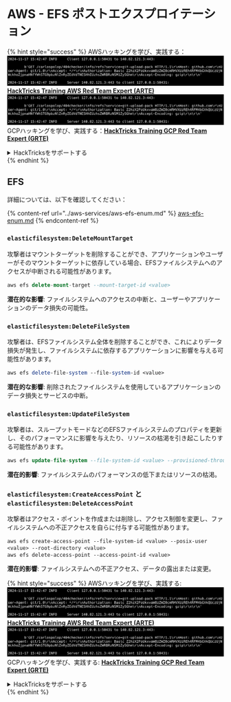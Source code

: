 # AWS - EFS ポストエクスプロイテーション

{% hint style="success" %}
AWSハッキングを学び、実践する：<img src="../../../.gitbook/assets/image (1).png" alt="" data-size="line">[**HackTricks Training AWS Red Team Expert (ARTE)**](https://training.hacktricks.xyz/courses/arte)<img src="../../../.gitbook/assets/image (1).png" alt="" data-size="line">\
GCPハッキングを学び、実践する：<img src="../../../.gitbook/assets/image (2).png" alt="" data-size="line">[**HackTricks Training GCP Red Team Expert (GRTE)**<img src="../../../.gitbook/assets/image (2).png" alt="" data-size="line">](https://training.hacktricks.xyz/courses/grte)

<details>

<summary>HackTricksをサポートする</summary>

* [**サブスクリプションプラン**](https://github.com/sponsors/carlospolop)を確認してください！
* **💬 [**Discordグループ**](https://discord.gg/hRep4RUj7f)または[**Telegramグループ**](https://t.me/peass)に参加するか、**Twitter** 🐦 [**@hacktricks\_live**](https://twitter.com/hacktricks\_live)**をフォローしてください。**
* **ハッキングのトリックを共有するには、[**HackTricks**](https://github.com/carlospolop/hacktricks)および[**HackTricks Cloud**](https://github.com/carlospolop/hacktricks-cloud)のGitHubリポジトリにPRを提出してください。**

</details>
{% endhint %}

## EFS

詳細については、以下を確認してください：

{% content-ref url="../aws-services/aws-efs-enum.md" %}
[aws-efs-enum.md](../aws-services/aws-efs-enum.md)
{% endcontent-ref %}

### `elasticfilesystem:DeleteMountTarget`

攻撃者はマウントターゲットを削除することができ、アプリケーションやユーザーがそのマウントターゲットに依存している場合、EFSファイルシステムへのアクセスが中断される可能性があります。
```sql
aws efs delete-mount-target --mount-target-id <value>
```
**潜在的な影響**: ファイルシステムへのアクセスの中断と、ユーザーやアプリケーションのデータ損失の可能性。

### `elasticfilesystem:DeleteFileSystem`

攻撃者は、EFSファイルシステム全体を削除することができ、これによりデータ損失が発生し、ファイルシステムに依存するアプリケーションに影響を与える可能性があります。
```perl
aws efs delete-file-system --file-system-id <value>
```
**潜在的な影響**: 削除されたファイルシステムを使用しているアプリケーションのデータ損失とサービスの中断。

### `elasticfilesystem:UpdateFileSystem`

攻撃者は、スループットモードなどのEFSファイルシステムのプロパティを更新し、そのパフォーマンスに影響を与えたり、リソースの枯渇を引き起こしたりする可能性があります。
```sql
aws efs update-file-system --file-system-id <value> --provisioned-throughput-in-mibps <value>
```
**潜在的影響**: ファイルシステムのパフォーマンスの低下またはリソースの枯渇。

### `elasticfilesystem:CreateAccessPoint` と `elasticfilesystem:DeleteAccessPoint`

攻撃者はアクセス・ポイントを作成または削除し、アクセス制御を変更し、ファイルシステムへの不正アクセスを自らに付与する可能性があります。
```arduino
aws efs create-access-point --file-system-id <value> --posix-user <value> --root-directory <value>
aws efs delete-access-point --access-point-id <value>
```
**潜在的影響**: ファイルシステムへの不正アクセス、データの露出または変更。

{% hint style="success" %}
AWSハッキングを学び、実践する:<img src="../../../.gitbook/assets/image (1).png" alt="" data-size="line">[**HackTricks Training AWS Red Team Expert (ARTE)**](https://training.hacktricks.xyz/courses/arte)<img src="../../../.gitbook/assets/image (1).png" alt="" data-size="line">\
GCPハッキングを学び、実践する: <img src="../../../.gitbook/assets/image (2).png" alt="" data-size="line">[**HackTricks Training GCP Red Team Expert (GRTE)**<img src="../../../.gitbook/assets/image (2).png" alt="" data-size="line">](https://training.hacktricks.xyz/courses/grte)

<details>

<summary>HackTricksをサポートする</summary>

* [**サブスクリプションプラン**](https://github.com/sponsors/carlospolop)を確認してください！
* **💬 [**Discordグループ**](https://discord.gg/hRep4RUj7f)または[**Telegramグループ**](https://t.me/peass)に参加するか、**Twitter** 🐦 [**@hacktricks\_live**](https://twitter.com/hacktricks\_live)**をフォローしてください。**
* **[**HackTricks**](https://github.com/carlospolop/hacktricks)および[**HackTricks Cloud**](https://github.com/carlospolop/hacktricks-cloud)のGitHubリポジトリにPRを提出してハッキングトリックを共有してください。**

</details>
{% endhint %}
